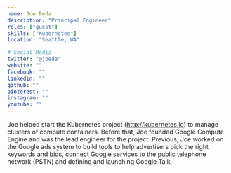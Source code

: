 ```yaml
---
name: Joe Beda
description: "Principal Engineer"
roles: ["guest"]
skills: ["Kubernetes"]
location: "Seattle, WA"

# Social Media
twitter: "@jbeda"
website: ""
facebook: ""
linkedin: ""
github: ""
pinterest: ""
instagram: ""
youtube: ""
---
```


Joe helped start the Kubernetes project (http://kubernetes.io) to manage clusters of compute containers. Before that, Joe founded Google Compute Engine and was the lead engineer for the project. Previous, Joe worked on the Google ads system to build tools to help advertisers pick the right keywords and bids, connect Google services to the public telephone network (PSTN) and defining and launching Google Talk.

<!--more-->